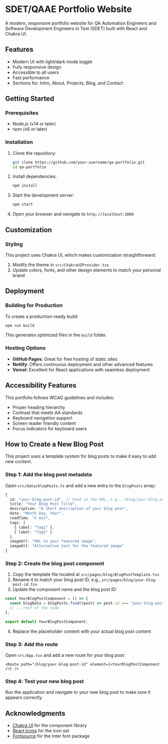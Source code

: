 # SDET/QAAE Portfolio Website

A modern, responsive portfolio website for QA Automation Engineers and Software Development Engineers in Test (SDET) built with React and Chakra UI.

## Features

- Modern UI with light/dark mode toggle
- Fully responsive design
- Accessible to all users
- Fast performance
- Sections for: Intro, About, Projects, Blog, and Contact


## Getting Started

### Prerequisites

- Node.js (v14 or later)
- npm (v6 or later)

### Installation

1. Clone the repository:

   ```bash
   git clone https://github.com/your-username/qa-portfolio.git
   cd qa-portfolio
   ```

2. Install dependencies:

   ```bash
   npm install
   ```

3. Start the development server:

   ```bash
   npm start
   ```

4. Open your browser and navigate to `http://localhost:3000`

## Customization

### Styling

This project uses Chakra UI, which makes customization straightforward:

1. Modify the theme in `src/ChakraUIProvider.tsx`
2. Update colors, fonts, and other design elements to match your personal brand

## Deployment

### Building for Production

To create a production-ready build:

```bash
npm run build
```

This generates optimized files in the `build` folder.

### Hosting Options

- **GitHub Pages**: Great for free hosting of static sites
- **Netlify**: Offers continuous deployment and other advanced features
- **Vercel**: Excellent for React applications with seamless deployment

## Accessibility Features

This portfolio follows WCAG guidelines and includes:

- Proper heading hierarchy
- Contrast that meets AA standards
- Keyboard navigation support
- Screen reader friendly content
- Focus indicators for keyboard users

## How to Create a New Blog Post

This project uses a template system for blog posts to make it easy to add new content.

### Step 1: Add the blog post metadata

Open `src/data/blogPosts.ts` and add a new entry to the `blogPosts` array:

```typescript
{
  id: "your-blog-post-id", // Used in the URL, e.g., /blog/your-blog-post-id
  title: "Your Blog Post Title",
  description: "A short description of your blog post",
  date: "Month Day, Year",
  readTime: "X min",
  tags: [
    { label: "Tag1" },
    { label: "Tag2" }
  ],
  imageUrl: "URL to your featured image",
  imageAlt: "Alternative text for the featured image"
}
```

### Step 2: Create the blog post component

1. Copy the template file located at `src/pages/blog/BlogPostTemplate.tsx`
2. Rename it to match your blog post ID, e.g., `src/pages/blog/your-blog-post-id.tsx`
3. Update the component name and the blog post ID:

```typescript
const YourBlogPostComponent = () => {
  const blogData = blogPosts.find((post) => post.id === "your-blog-post-id");
  // ...rest of the code
};

export default YourBlogPostComponent;
```

4. Replace the placeholder content with your actual blog post content

### Step 3: Add the route

Open `src/App.tsx` and add a new route for your blog post:

```tsx
<Route path="/blog/your-blog-post-id" element={<YourBlogPostComponent />} />
```

### Step 4: Test your new blog post

Run the application and navigate to your new blog post to make sure it appears correctly.

## Acknowledgments

- [Chakra UI](https://chakra-ui.com/) for the component library
- [React Icons](https://react-icons.github.io/react-icons/) for the icon set
- [Fontsource](https://fontsource.org/) for the Inter font package
